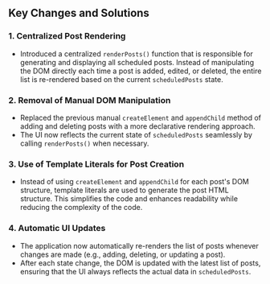 ## Key Changes and Solutions

### 1. **Centralized Post Rendering**

-   Introduced a centralized `renderPosts()` function that is responsible for generating and displaying all scheduled posts. Instead of manipulating the DOM directly each time a post is added, edited, or deleted, the entire list is re-rendered based on the current `scheduledPosts` state.

### 2. **Removal of Manual DOM Manipulation**

-   Replaced the previous manual `createElement` and `appendChild` method of adding and deleting posts with a more declarative rendering approach.
-   The UI now reflects the current state of `scheduledPosts` seamlessly by calling `renderPosts()` when necessary.

### 3. **Use of Template Literals for Post Creation**

-   Instead of using `createElement` and `appendChild` for each post's DOM structure, template literals are used to generate the post HTML structure. This simplifies the code and enhances readability while reducing the complexity of the code.

### 4. **Automatic UI Updates**

-   The application now automatically re-renders the list of posts whenever changes are made (e.g., adding, deleting, or updating a post).
-   After each state change, the DOM is updated with the latest list of posts, ensuring that the UI always reflects the actual data in `scheduledPosts`.
